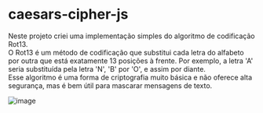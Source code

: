# caesars-cipher-js
Neste projeto criei uma implementação simples do algoritmo de codificação Rot13. <br>
O Rot13 é um método de codificação que substitui cada letra do alfabeto por outra que está exatamente 13 posições à frente. Por exemplo, a letra 'A' seria substituída pela letra 'N', 'B' por 'O', e assim por diante.<br> 
Esse algoritmo é uma forma de criptografia muito básica e não oferece alta segurança, mas é bem útil para mascarar mensagens de texto.


![image](https://github.com/GabrielDeFaria/caesars-cipher-js/assets/107321260/aa965e42-e922-419b-91ee-5c433977b49a)

